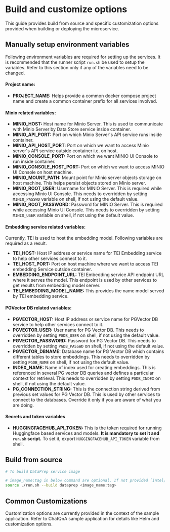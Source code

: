 # Build and customize options

This guide provides build from source and specific customization options provided when building or deploying the microservice.

## Manually setup environment variables
Following environment variables are required for setting up the services. It is recommended that the  runner script `run.sh` be used to setup the variables. Refer to this section only if any of the variables need to be changed.

#### Project name:
- **PROJECT_NAME:** Helps provide a common docker compose project name and create a common container prefix for all services involved.

#### Minio related variables:

- **MINIO_HOST:** Host name for Minio Server. This is used to communicate with Minio Server by Data Store service inside container.
- **MINIO_API_PORT:** Port on which Minio Server's API service runs inside container.
- **MINIO_API_HOST_PORT**: Port on which we want to access Minio server's API service outside container i.e. on host.
- **MINIO_CONSOLE_PORT:** Port on which we want MINIO UI Console to run inside container.
- **MINIO_CONSOLE_HOST_PORT:** Port on which we want to access MINIO UI Console on host machine.
- **MINIO_MOUNT_PATH:** Mount point for Minio server objects storage on host machine. This helps persist objects stored on Minio server.
- **MINIO_ROOT_USER:** Username for MINIO Server. This is required while accessing Minio UI Console. This needs to overridden by setting `MINIO_PASSWD` variable on shell, if not using the default value.
- **MINIO_ROOT_PASSWORD:** Password for MINIO Server. This is required while accessing Minio UI Console. This needs to overridden by setting `MINIO_USER` variable on shell, if not using the default value.

#### Embedding service related variables:
Currently, TEI is used to host the embedding model. Following variables are required as a result.

- **TEI_HOST:** Host IP address or service name for TEI Embedding service to help other services connect to it.
- **TEI_HOST_PORT:** Port on host machine where we want to access TEI embedding Service outside container.
- **EMBEDDING_ENDPOINT_URL:** TEI Embedding service API endpoint URL where it serves the model. This endpoint is used by other services to get results from embedding model server.
- **TEI_EMBEDDING_MODEL_NAME:** This provides the name model served by TEI embedding service.

#### PGVector DB related variables:

- **PGVECTOR_HOST:** Host IP address or service name for PGVector DB service to help other services connect to it.
- **PGVECTOR_USER:** User name for PG Vector DB. This needs to overridden by setting `PGDB_USER` on shell, if not using the default value.
- **PGVECTOR_PASSWORD:** Password for PG Vector DB. This needs to overridden by setting `PGDB_PASSWD` on shell, if not using the default value.
- **PGVECTOR_DBNAME:** Database name for PG Vector DB which contains different tables to store embeddings. This needs to overridden by setting `PGDB_NAME` on shell, if not using the default value.
- **INDEX_NAME:** Name of index used for creating embeddings. This is referenced in several PG vector DB queries and defines a particular context for retrieval. This needs to overridden by setting `PGDB_INDEX` on shell, if not using the default value.
- **PG_CONNECTION_STRING:** This is the connection string derived from previous set values for PG Vector DB. This is used by other services to connect to the databases. Override it only if you are aware of what you are doing.


#### Secrets and token variables

- **HUGGINGFACEHUB_API_TOKEN:** This is the token required for running Huggingface based services and models. **It is mandatory  to set it and `run.sh` script.** To set it, export `HUGGINGFACEHUB_API_TOKEN` variable from shell.

## Build from source

```bash
# To build DataPrep service image

# image_name:tag in below command are optional. If not provided `intel/document-ingestion:1.1` tag would be used.
source ./run.sh --build dataprep <image_name:tag>
```


## Common Customizations
Customization options are currently provided in the context of the sample application. Refer to ChatQnA sample application for details like Helm and customization options.
